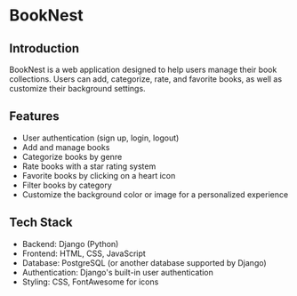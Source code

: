 # BookNest

## Introduction

BookNest is a web application designed to help users manage their book collections. Users can add, categorize, rate, and favorite books, as well as customize their background settings.

## Features

- User authentication (sign up, login, logout)
- Add and manage books
- Categorize books by genre
- Rate books with a star rating system
- Favorite books by clicking on a heart icon
- Filter books by category
- Customize the background color or image for a personalized experience

## Tech Stack

- Backend: Django (Python)
- Frontend: HTML, CSS, JavaScript
- Database: PostgreSQL (or another database supported by Django)
- Authentication: Django's built-in user authentication
- Styling: CSS, FontAwesome for icons
